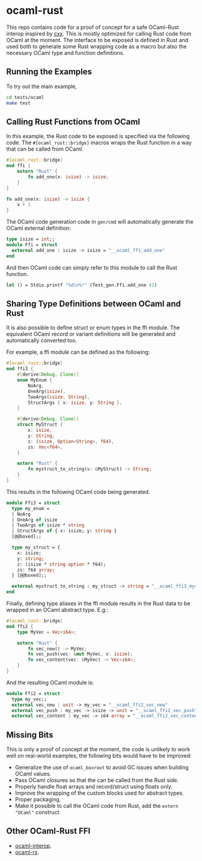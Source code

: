 # ocaml-rust

This repo contains code for a proof of concept for a safe OCaml-Rust interop
inspired by [cxx](https://cxx.rs/). This is mostly optimized for calling
Rust code from OCaml at the moment. The interface to be exposed is defined
in Rust and used both to generate some Rust wrapping code as a macro but
also the necessary OCaml type and function definitions.

## Running the Examples

To try out the main example,
```bash
cd tests/ocaml
make test
```

## Calling Rust Functions from OCaml
In this example, the Rust code to be exposed is specified via the following
code. The `#[ocaml_rust::bridge]` macros wraps the Rust function in a way
that can be called from OCaml.

```rust
#[ocaml_rust::bridge]
mod ffi {
    extern "Rust" {
        fn add_one(x: isize) -> isize;
    }
}

fn add_one(x: isize) -> isize {
    x + 1
}
```

The OCaml code generation code in `gen/cmd` will automatically generate the
OCaml external definition:

```ocaml
type isize = int;;
module Ffi = struct
  external add_one : isize -> isize = "__ocaml_ffi_add_one"
end
```

And then OCaml code can simply refer to this module to call the Rust function.

```ocaml
let () = Stdio.printf "%d\n%!" (Test_gen.Ffi.add_one 41)
```

## Sharing Type Definitions between OCaml and Rust
It is also possible to define struct or enum types in the ffi module.
The equivalent OCaml record or variant definitions will be generated
and automatically converted too.

For example, a ffi module can be defined as the following:
```rust
#[ocaml_rust::bridge]
mod ffi3 {
    #[derive(Debug, Clone)]
    enum MyEnum {
        NoArg,
        OneArg(isize),
        TwoArgs(isize, String),
        StructArgs { x: isize, y: String },
    }

    #[derive(Debug, Clone)]
    struct MyStruct {
        x: isize,
        y: String,
        z: (isize, Option<String>, f64),
        zs: Vec<f64>,
    }

    extern "Rust" {
        fn mystruct_to_string(v: &MyStruct) -> String;
    }
}
```

This results in the following OCaml code being generated.
```ocaml
module Ffi3 = struct
  type my_enum =
  | NoArg
  | OneArg of isize
  | TwoArgs of isize * string
  | StructArgs of { x: isize; y: string }
  [@@boxed];;

  type my_struct = {
    x: isize;
    y: string;
    z: (isize * string option * f64);
    zs: f64 array;
  } [@@boxed];;

  external mystruct_to_string : my_struct -> string = "__ocaml_ffi3_mystruct_to_string"
end
```

Finally, defining type aliases in the ffi module results in the
Rust data to be wrapped in an OCaml abstract type. E.g.:

```rust
#[ocaml_rust::bridge]
mod ffi2 {
    type MyVec = Vec<i64>;

    extern "Rust" {
        fn vec_new() -> MyVec;
        fn vec_push(vec: &mut MyVec, v: isize);
        fn vec_content(vec: &MyVec) -> Vec<i64>;
    }
}
```

And the resulting OCaml module is:
```ocaml
module Ffi2 = struct
  type my_vec;;
  external vec_new : unit -> my_vec = "__ocaml_ffi2_vec_new"
  external vec_push : my_vec -> isize -> unit = "__ocaml_ffi2_vec_push"
  external vec_content : my_vec -> i64 array = "__ocaml_ffi2_vec_content"
```

## Missing Bits

This is only a proof of concept at the moment, the code is unlikely to work well
on real-world examples, the following bits would have to be improved:

- Generalize the use of `ocaml_boxroot` to avoid GC issues when building OCaml values. 
- Pass OCaml closures so that the can be called from the Rust side.
- Properly handle float arrays and record/struct using floats only.
- Improve the wrapping of the custom blocks used for abstract types.
- Proper packaging.
- Make it possible to call the OCaml code from Rust, add the `extern "OCaml"` construct.
 
## Other OCaml-Rust FFI

- [ocaml-interop](https://github.com/tezedge/ocaml-interop).
- [ocaml-rs](https://github.com/zshipko/ocaml-rs).
